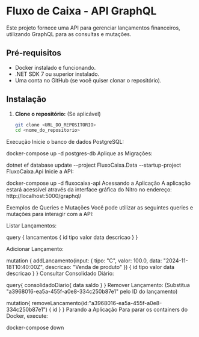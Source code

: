 # Fluxo de Caixa - API GraphQL

Este projeto fornece uma API para gerenciar lançamentos financeiros, utilizando GraphQL para as consultas e mutações.

## Pré-requisitos

* Docker instalado e funcionando.
* .NET SDK 7 ou superior instalado.
* Uma conta no GitHub (se você quiser clonar o repositório).

## Instalação

1. **Clone o repositório:** (Se aplicável)

   ```bash
   git clone <URL_DO_REPOSITORIO>
   cd <nome_do_repositorio>

Execução
Inicie o banco de dados PostgreSQL:

docker-compose up -d postgres-db
Aplique as Migrações:

dotnet ef database update --project FluxoCaixa.Data --startup-project FluxoCaixa.Api
Inicie a API:

docker-compose up -d fluxocaixa-api
Acessando a Aplicação
A aplicação estará acessível através da interface gráfica do Nitro no endereço: http://localhost:5000/graphql/

Exemplos de Queries e Mutações
Você pode utilizar as seguintes queries e mutações para interagir com a API:

Listar Lançamentos:

query {
  lancamentos {
    id
    tipo
    valor
    data
    descricao
  }
}

Adicionar Lançamento:

mutation {
  addLancamento(input: {
    tipo: "C",
    valor: 100.0,
    data: "2024-11-18T10:40:00Z",
    descricao: "Venda de produto"
  }) {
    id
    tipo
    valor
    data
    descricao
  }
}
Consultar Consolidado Diário:

query{
  consolidadoDiario{
    data
    saldo
  }
}
Remover Lançamento: (Substitua "a3968016-ea5a-455f-a0e8-334c250b87e1" pelo ID do lançamento)

mutation{
  removeLancamento(id:"a3968016-ea5a-455f-a0e8-334c250b87e1")
  {
    id
  }
}
Parando a Aplicação
Para parar os containers do Docker, execute:

docker-compose down



